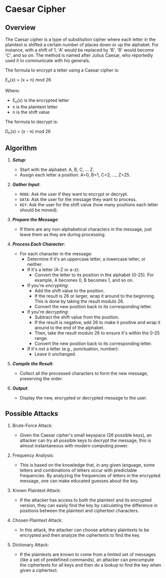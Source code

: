 # Caesar Cipher

## Overview

The Caesar cipher is a type of substitution cipher where each letter in the plaintext is shifted a certain number of places down or up the alphabet. For instance, with a shift of 1, 'A' would be replaced by 'B', 'B' would become 'C', and so on. The method is named after Julius Caesar, who reportedly used it to communicate with his generals.

The formula to encrypt a letter using a Caesar cipher is:

E<sub>n</sub>(x) = (x + n) mod 26

Where:

* E<sub>n</sub>(x) is the encrypted letter
* x is the plaintext letter
* n is the shift value

The formula to decrypt is:

D<sub>n</sub>(x) = (x - n) mod 26

## Algorithm

1. ***Setup***:

    * Start with the alphabet: A, B, C, ... Z.
    * Assign each letter a position: A=0, B=1, C=2, ..., Z=25.

2. ***Gather Input***:

    * `MODE`: Ask the user if they want to encrypt or decrypt.
    * `DATA`: Ask the user for the message they want to process.
    * `KEY`: Ask the user for the shift value (how many positions each letter should be moved).

3. ***Prepare the Message***:

    * If there are any non-alphabetical characters in the message, just leave them as they are during processing.

4. ***Process Each Character***:

    * For each character in the message:
      * Determine if it's an uppercase letter, a lowercase letter, or neither.
      * If it's a letter (A-Z or a-z):
        * Convert the letter to its position in the alphabet (0-25). For example, A becomes 0, B becomes 1, and so on.
      * If you're *encrypting*:
        * Add the shift value to the position.
        * If the result is 26 or larger, wrap it around to the beginning. This is done by taking the result modulo 26.
        * Convert the new position back to its corresponding letter.
      * If you're *decrypting*:
        * Subtract the shift value from the position.
        * If the result is negative, add 26 to make it positive and wrap it around to the end of the alphabet.
        * Then, take the result modulo 26 to ensure it's within the 0-25 range.
        * Convert the new position back to its corresponding letter.
      * If it's not a letter (e.g., punctuation, number):
        * Leave it unchanged.

5. ***Compile the Result***:

    * Collect all the processed characters to form the new message, preserving the order.

6. ***Output***:

    * Display the new, encrypted or decrypted message to the user.

## Possible Attacks

1. Brute-Force Attack:

    * Given the Caesar cipher's small keyspace (26 possible keys), an attacker can try all possible keys to decrypt the message, this is almost instantaneous with modern computing power.

2. Frequency Analysis:

    * This is based on the knowledge that, in any given language, some letters and combinations of letters occur with predictable frequencies. By analyzing the frequencies of letters in the encrypted message, one can make educated guesses about the key.

3. Known Plaintext Attack:

    * If the attacker has access to both the plaintext and its encrypted version, they can easily find the key by calculating the difference in positions between the plaintext and ciphertext characters.

4. Chosen Plaintext Attack:

    * In this attack, the attacker can choose arbitrary plaintexts to be encrypted and then analyze the ciphertexts to find the key.

5. Dictionary Attack:

    * If the plaintexts are known to come from a limited set of messages (like a set of predefined commands), an attacker can precompute the ciphertexts for all keys and then do a lookup to find the key when given a ciphertext.
